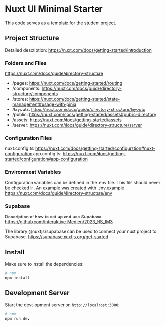 # Nuxt UI Minimal Starter

This code serves as a template for the student project.

## Project Structure

Detailed description: https://nuxt.com/docs/getting-started/introduction

### Folders and Files
https://nuxt.com/docs/guide/directory-structure

- /pages: https://nuxt.com/docs/getting-started/routing
- /components: https://nuxt.com/docs/guide/directory-structure/components
- /stores: https://nuxt.com/docs/getting-started/state-management#usage-with-pinia
- /layouts: https://nuxt.com/docs/guide/directory-structure/layouts
- /public: https://nuxt.com/docs/getting-started/assets#public-directory
- /assets: https://nuxt.com/docs/getting-started/assets
- /server: https://nuxt.com/docs/guide/directory-structure/server

### Configuration Files
nuxt.config.ts: https://nuxt.com/docs/getting-started/configuration#nuxt-configuration
app.config.ts: https://nuxt.com/docs/getting-started/configuration#app-configuration

### Environment Variables

Configuration variables can be defined in the .env file. This file should never be checked in. 
An example was created with .env.example .
https://nuxt.com/docs/guide/directory-structure/env


### Supabase 

Description of how to set up and use Supabase.
https://github.com/Interaktive-Medien/2023_HS_IM3

The library @nuxtjs/supabase can be used to connect your nuxt project to Supabase.
https://supabase.nuxtjs.org/get-started

## Install

Make sure to install the dependencies:

```bash
# npm
npm install
```

## Development Server

Start the development server on `http://localhost:3000`:

```bash
# npm
npm run dev
```
